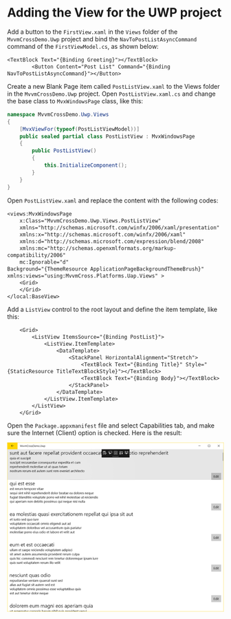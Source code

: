 # Adding the View for the UWP project

Add a button to the `FirstView.xaml` in the `Views` folder of the `MvvmCrossDemo.Uwp` project and bind the `NavToPostListAsyncCommand` command of the `FirstViewModel.cs`, as shown below:

```markup
<TextBlock Text="{Binding Greeting}"></TextBlock>
        <Button Content="Post List" Command="{Binding NavToPostListAsyncCommand}"></Button>
```

Create a new Blank Page item called `PostListView.xaml` to the Views folder in the `MvvmCrossDemo.Uwp` project. Open `PostListView.xaml.cs` and change the base class to `MvxWindowsPage` class, like this:

```csharp
namespace MvvmCrossDemo.Uwp.Views
{
    [MvxViewFor(typeof(PostListViewModel))]
    public sealed partial class PostListView : MvxWindowsPage
    {
        public PostListView()
        {
            this.InitializeComponent();
        }
    }
}
```

Open `PostListView.xaml` and replace the content with the following codes:

```markup
<views:MvxWindowsPage
    x:Class="MvvmCrossDemo.Uwp.Views.PostListView"
    xmlns="http://schemas.microsoft.com/winfx/2006/xaml/presentation"
    xmlns:x="http://schemas.microsoft.com/winfx/2006/xaml"
    xmlns:d="http://schemas.microsoft.com/expression/blend/2008"
    xmlns:mc="http://schemas.openxmlformats.org/markup-compatibility/2006"
    mc:Ignorable="d"
Background="{ThemeResource ApplicationPageBackgroundThemeBrush}"
xmlns:views="using:MvvmCross.Platforms.Uap.Views" >
    <Grid>
    </Grid>
</local:BaseView>
```

Add a `ListView` control to the root layout and define the item template, like this:

```markup
    <Grid>
        <ListView ItemsSource="{Binding PostList}">
            <ListView.ItemTemplate>
                <DataTemplate>
                    <StackPanel HorizontalAlignment="Stretch">
                        <TextBlock Text="{Binding Title}" Style="{StaticResource TitleTextBlockStyle}"></TextBlock>
                        <TextBlock Text="{Binding Body}"></TextBlock>
                    </StackPanel>
                </DataTemplate>
            </ListView.ItemTemplate>
        </ListView>
    </Grid>
```

Open the `Package.appxmanifest` file and select Capabilities tab, and make sure the Internet \(Client\) option is checked. Here is the result:

![](../.gitbook/assets/image%20%2822%29.png)

